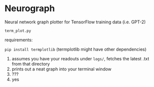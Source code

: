# Neurograph
Neural network graph plotter for TensorFlow training data (i.e. GPT-2)

`term_plot.py`

requirements:

`pip install termplotlib`
(termplotlib might have other dependencies)

1. assumes you have your readouts under `logs/`, fetches the latest .txt from that directory
2. prints out a neat graph into your terminal window
3. ???
4. yes
